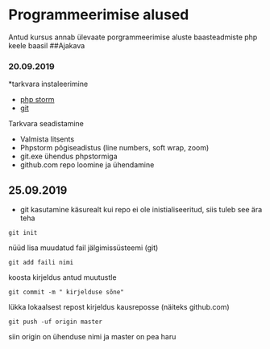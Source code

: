 # Programmeerimise alused
Antud kursus annab ülevaate porgrammeerimise aluste baasteadmiste php keele baasil
##Ajakava
### 20.09.2019
*tarkvara instaleerimine

 * [php storm](https://www.jetbrains.com/phpstorm/) 
 * [git](https://git-scm.com/)
 
  Tarkvara seadistamine
 * Valmista litsents
 * Phpstorm põgiseadistus (line numbers, soft wrap, zoom)
 * git.exe ühendus phpstormiga
 * github.com repo loomine ja ühendamine
 
 ## 25.09.2019
 * git kasutamine käsurealt
 kui repo ei ole inistialiseeritud, siis tuleb see ära teha
````
git init
````
nüüd lisa muudatud fail jälgimissüsteemi (git)
````
git add faili nimi
````
koosta kirjeldus antud muutustle
````
git commit -m " kirjelduse sõne"
````
lükka lokaalsest repost kirjeldus kausreposse (näiteks github.com)
```
git push -uf origin master
```
siin origin on ühenduse nimi ja master on pea haru 
